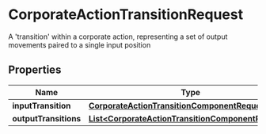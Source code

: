 

# CorporateActionTransitionRequest

A 'transition' within a corporate action, representing a set of output movements paired to a single input position
## Properties

Name | Type | Description | Notes
------------ | ------------- | ------------- | -------------
**inputTransition** | [**CorporateActionTransitionComponentRequest**](CorporateActionTransitionComponentRequest.md) |  |  [optional]
**outputTransitions** | [**List&lt;CorporateActionTransitionComponentRequest&gt;**](CorporateActionTransitionComponentRequest.md) |  |  [optional]



